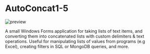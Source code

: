 # AutoConcat1-5

![preview](https://i.imgur.com/eKvfsDS.png)

A small Windows Forms application for taking lists of text items, and converting them into concatenated lists with custom delimiters & text operations. Useful for manipulating lists of values from programs (e.g Excel), creating filters in SQL or MongoDB queries, and more.
